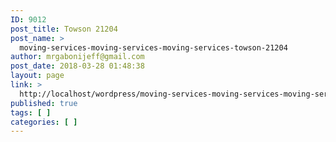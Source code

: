 ```yaml
---
ID: 9012
post_title: Towson 21204
post_name: >
  moving-services-moving-services-moving-services-towson-21204
author: mrgabonijeff@gmail.com
post_date: 2018-03-28 01:48:38
layout: page
link: >
  http://localhost/wordpress/moving-services-moving-services-moving-services-towson-21204/
published: true
tags: [ ]
categories: [ ]
---
```

